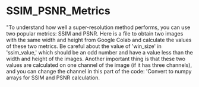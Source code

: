# SSIM_PSNR_Metrics
"To understand how well a super-resolution method performs, you can use two popular metrics: SSIM and PSNR. Here is a file to obtain two images with the same width and height from Google Colab and calculate the values of these two metrics. Be careful about the value of 'win_size' in 'ssim_value,' which should be an odd number and have a value less than the width and height of the images. Another important thing is that these two values are calculated on one channel of the image (if it has three channels), and you can change the channel in this part of the code: 'Convert to numpy arrays for SSIM and PSNR calculation.
